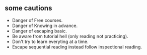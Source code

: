 ## some cautions
- Danger of Free courses.
- Danger of Knowing in advance.
- Danger of escaping basic.
- Be aware from tutorial hell (only reading not practicing).
- Don't try to learn everyting at a time.
- Escape sequential reading instead follow inspectional reading.